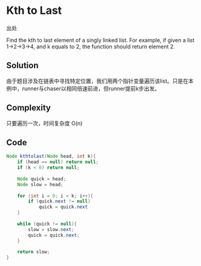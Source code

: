 # Kth to Last

出处

Find the kth to last element of a singly linked list. For example, if given a list 1->2->3->4, and k equals to 2, the function should return element 2.

## Solution

由于题目涉及在链表中寻找特定位置，我们用两个指针变量遍历该list。只是在本例中，runner与chaser以相同倍速前进，但runner提前k步出发。

## Complexity

只要遍历一次，时间复杂度 O(n)

## Code

```java
Node kthtolast(Node head, int k){
	if (head == null) return null;
	if (k < 0) return null;
	
	Node quick = head;
	Node slow = head;
		
	for (int i = 0; i < k; i++){
		if (quick.next != null)
			quick = quick.next
	}
	
	while (quick != null){
		slow = slow.next;
		quick = quick.next;
	}
	
	return slow;
}
```


